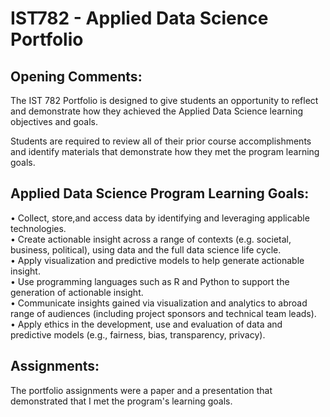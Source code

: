 # IST782 - Applied Data Science Portfolio

## Opening Comments:
The IST 782 Portfolio is designed to give students an opportunity to reflect and demonstrate how they achieved the Applied Data Science learning objectives and goals.

Students are required to review all of their prior course accomplishments and identify materials that demonstrate how they met the program learning goals.

## Applied Data Science Program Learning Goals:
• Collect, store,and access data by identifying and leveraging applicable technologies.  
• Create actionable insight across a range of contexts (e.g. societal, business, political), using data and the full data science life cycle.  
• Apply visualization and predictive models to help generate actionable insight.  
• Use programming languages such as R and Python to support the generation of actionable insight.  
• Communicate insights gained via visualization and analytics to abroad range of audiences (including project sponsors and technical team leads).  
• Apply ethics in the development, use and evaluation of data and predictive models (e.g., fairness, bias, transparency, privacy).  

## Assignments:
The portfolio assignments were a paper and a presentation that demonstrated that I met the program's learning goals.
